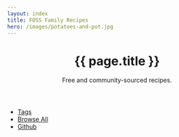 ```yaml
---
layout: index
title: FOSS Family Recipes
hero: /images/potatoes-and-pot.jpg
---
```

<header>
    <h1>{{ page.title }}</h1>
    <p>Free and community-sourced recipes.</p>
</header>

<ul class="actions">
    <li><a href="/categories" class="button big">Tags</a></li>
    <li><a href="/all-recipes" class="button big">Browse All</a></li>
    <li><a href="https://github.com/thenaterhood/fossrecipes" class="button big">Github</a></li>
</ul>

